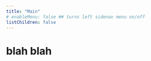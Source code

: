 ```yaml
---
title: "Main"
# enableMenu: false ## turns left sidenav menu on/off
listChildren: false
---
```


# blah blah
